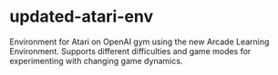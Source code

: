 # updated-atari-env
Environment for Atari on OpenAI gym using the new Arcade Learning Environment. Supports different difficulties and game modes for experimenting with changing game dynamics.
